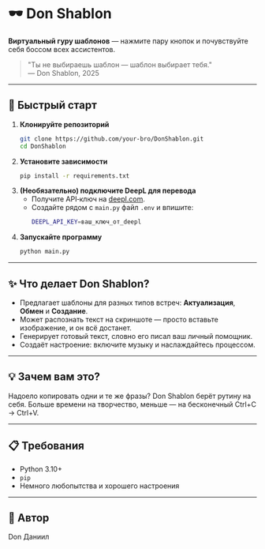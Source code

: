 # 🕶️ Don Shablon

**Виртуальный гуру шаблонов** — нажмите пару кнопок и почувствуйте себя боссом всех ассистентов.

> "Ты не выбираешь шаблон — шаблон выбирает тебя."  
> — Don Shablon, 2025

---

## 🚀 Быстрый старт

1. **Клонируйте репозиторий**
   ```bash
   git clone https://github.com/your-bro/DonShablon.git
   cd DonShablon
   ```
2. **Установите зависимости**
   ```bash
   pip install -r requirements.txt
   ```
3. **(Необязательно) подключите DeepL для перевода**
   * Получите API‑ключ на [deepl.com](https://www.deepl.com/account/summary).
   * Создайте рядом с `main.py` файл `.env` и впишите:
     ```bash
     DEEPL_API_KEY=ваш_ключ_от_deepl
     ```
4. **Запускайте программу**
   ```bash
   python main.py
   ```

---

## ✨ Что делает Don Shablon?

- Предлагает шаблоны для разных типов встреч: **Актуализация**, **Обмен** и **Создание**.
- Может распознать текст на скриншоте — просто вставьте изображение, и он всё достанет.
- Генерирует готовый текст, словно его писал ваш личный помощник.
- Создаёт настроение: включите музыку и наслаждайтесь процессом.

---

## 💡 Зачем вам это?

Надоело копировать одни и те же фразы? Don Shablon берёт рутину на себя. Больше времени на творчество, меньше — на бесконечный Ctrl+C → Ctrl+V.

---

## 📋 Требования

- Python 3.10+
- `pip`
- Немного любопытства и хорошего настроения

---

## 👑 Автор

Don Даниил
